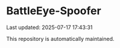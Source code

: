 # BattleEye-Spoofer

Last updated: 2025-07-17 17:43:31

This repository is automatically maintained.

